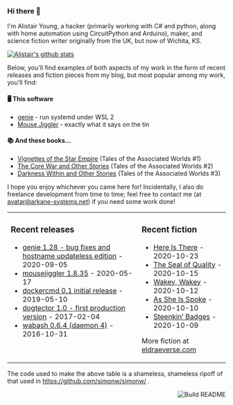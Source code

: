 ### Hi there 👋

I'm Alistair Young, a hacker (primarily working with C# and python, along with home automation using CircuitPython and Arduino), maker, and science fiction writer originally from the UK, but now of Wichita, KS.

[![Alistair's github stats](https://github-readme-stats.vercel.app/api?username=cerebrate&show_icons=true)](https://github.com/anuraghazra/github-readme-stats)

Below, you'll find examples of both aspects of my work in the form of recent releases and fiction pieces from my blog, but most popular among my work, you'll find:

#### :desktop_computer: This software

* [genie](https://github.com/arkane-systems/genie) - run systemd under WSL 2
* [Mouse Jiggler](https://github.com/cerebrate/mousejiggler) - exactly what it says on the tin

#### :books: And these books...

* [Vignettes of the Star Empire](https://www.amazon.com/gp/product/B00A2X4QQO/) (Tales of the Associated Worlds #1)
* [The Core War and Other Stories](https://www.amazon.com/gp/product/B00VSM9NNE/) (Tales of the Associated Worlds #2)
* [Darkness Within and Other Stories](https://www.amazon.com/gp/product/B082HC8JRQ/) (Tales of the Associated Worlds #3)

I hope you enjoy whichever you came here for! Incidentally, I also do freelance development from time to time; feel free to contact me (at avatar@arkane-systems.net) if you need some work done!

<table><tr><td valign="top">

### Recent releases
<!-- releases starts -->
* [genie 1.28 - bug fixes and hostname updateless edition](https://github.com/arkane-systems/genie/releases/tag/1.28) - 2020-09-05
* [mousejiggler 1.8.35](https://github.com/cerebrate/mousejiggler/releases/tag/1.8.35) - 2020-05-17
* [dockercmd 0.1 initial release](https://github.com/cerebrate/dockercmd/releases/tag/v0.1) - 2019-05-10
* [dogtector 1.0 - first production version](https://github.com/cerebrate/dogtector/releases/tag/1.0) - 2017-02-04
* [wabash 0.6.4 (daemon 4)](https://github.com/cerebrate/wabash/releases/tag/0.6.4) - 2016-10-31
<!-- releases ends -->
</td><td valign="top">

### Recent fiction
<!-- fiction starts -->
* [Here Is There](https://eldraeverse.com/2020/10/22/here-is-there/) - 2020-10-23
* [The Seal of Quality](https://eldraeverse.com/2020/10/15/the-seal-of-quality-2/) - 2020-10-15
* [Wakey, Wakey](https://eldraeverse.com/2020/10/11/wakey-wakey/) - 2020-10-12
* [As She Is Spoke](https://eldraeverse.com/2020/10/10/as-she-is-spoke/) - 2020-10-10
* [Steenkin&#8217; Badges](https://eldraeverse.com/2020/10/09/steenkin-badges/) - 2020-10-09
<!-- fiction ends -->

More fiction at [eldraeverse.com](https://eldraeverse.com/)
</td></tr></table>

The code used to make the above table is a shameless, shameless ripoff of that used in https://github.com/simonw/simonw/ .

<a href="https://github.com/cerebrate/cerebrate/actions"><img src="https://github.com/cerebrate/cerebrate/workflows/Build%20README/badge.svg" align="right" alt="Build README"></a>
